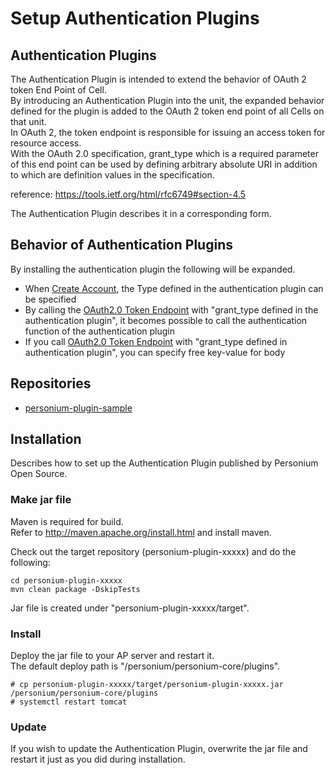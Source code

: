 # Setup Authentication Plugins
## Authentication Plugins
The Authentication Plugin is intended to extend the behavior of OAuth 2 token End Point of Cell.  
By introducing an Authentication Plugin into the unit, the expanded behavior defined for the plugin is added to the OAuth 2 token end point of all Cells on that unit.  
In OAuth 2, the token endpoint is responsible for issuing an access token for resource access.  
With the OAuth 2.0 specification, grant_type which is a required parameter of this end point can be used by defining arbitrary absolute URI in addition to which are definition values in the specification.  

reference: https://tools.ietf.org/html/rfc6749#section-4.5  

The Authentication Plugin describes it in a corresponding form.  

## Behavior of Authentication Plugins
By installing the authentication plugin the following will be expanded.  

- When [Create Account](../apiref/current/212_Create_Account.md), the Type defined in the authentication plugin can be specified
- By calling the [OAuth2.0 Token Endpoint](../apiref/current/293_OAuth2_Token_Endpoint.md) with "grant_type defined in the authentication plugin", it becomes possible to call the authentication function of the authentication plugin
- If you call [OAuth2.0 Token Endpoint](../apiref/current/293_OAuth2_Token_Endpoint.md) with "grant_type defined in authentication plugin", you can specify free key-value for body

## Repositories
* [personium-plugin-sample](https://github.com/personium/personium-plugin-sample)

## Installation
Describes how to set up the Authentication Plugin published by Personium Open Source.  
### Make jar file
Maven is required for build.  
Refer to http://maven.apache.org/install.html and install maven.  

Check out the target repository (personium-plugin-xxxxx) and do the following:  
```
cd personium-plugin-xxxxx
mvn clean package -DskipTests
```
Jar file is created under "personium-plugin-xxxxx/target".  

### Install
Deploy the jar file to your AP server and restart it.  
The default deploy path is "/personium/personium-core/plugins".  
```
# cp personium-plugin-xxxxx/target/personium-plugin-xxxxx.jar /personium/personium-core/plugins
# systemctl restart tomcat
```

### Update
If you wish to update the Authentication Plugin, overwrite the jar file and restart it just as you did during installation.  
